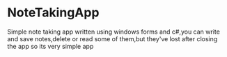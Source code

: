 # NoteTakingApp

Simple note taking app written using windows forms and c#,you can write and save notes,delete or read some of them,but they've lost after closing the app so its very simple app
